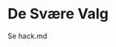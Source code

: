 # De Svære Valg
Se hack.md

<!-- #sp -->

<!-- {BearID:D0AD38DE-F8D7-4B12-81EE-8B88DBEAB153-88388-0000073A0C94B082} -->
